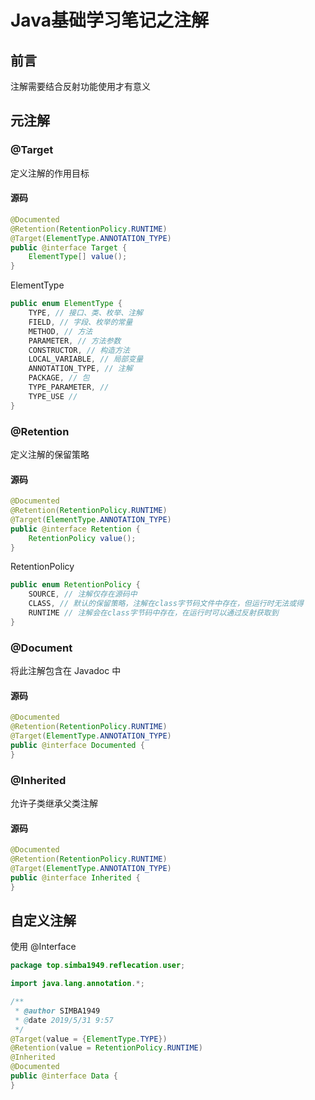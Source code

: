 # Java基础学习笔记之注解

## 前言

注解需要结合反射功能使用才有意义

## 元注解

### @Target

定义注解的作用目标

#### 源码

```java
@Documented
@Retention(RetentionPolicy.RUNTIME)
@Target(ElementType.ANNOTATION_TYPE)
public @interface Target {
    ElementType[] value();
}
```

ElementType

```java
public enum ElementType {
    TYPE, // 接口、类、枚举、注解
    FIELD, // 字段、枚举的常量
    METHOD, // 方法
    PARAMETER, // 方法参数
    CONSTRUCTOR, // 构造方法
    LOCAL_VARIABLE, // 局部变量
    ANNOTATION_TYPE, // 注解
    PACKAGE, // 包
    TYPE_PARAMETER, // 
    TYPE_USE //
}
```

### @Retention

定义注解的保留策略

#### 源码

```java
@Documented
@Retention(RetentionPolicy.RUNTIME)
@Target(ElementType.ANNOTATION_TYPE)
public @interface Retention {
    RetentionPolicy value();
}
```

RetentionPolicy

```java
public enum RetentionPolicy {
    SOURCE, // 注解仅存在源码中
    CLASS, // 默认的保留策略，注解在class字节码文件中存在，但运行时无法或得
    RUNTIME // 注解会在class字节码中存在，在运行时可以通过反射获取到
}
```

### @Document

将此注解包含在 Javadoc 中

#### 源码

```java
@Documented
@Retention(RetentionPolicy.RUNTIME)
@Target(ElementType.ANNOTATION_TYPE)
public @interface Documented {
}
```

### @Inherited

允许子类继承父类注解

#### 源码

```java
@Documented
@Retention(RetentionPolicy.RUNTIME)
@Target(ElementType.ANNOTATION_TYPE)
public @interface Inherited {
}
```

## 自定义注解

使用 @Interface

```java
package top.simba1949.reflecation.user;

import java.lang.annotation.*;

/**
 * @author SIMBA1949
 * @date 2019/5/31 9:57
 */
@Target(value = {ElementType.TYPE})
@Retention(value = RetentionPolicy.RUNTIME)
@Inherited
@Documented
public @interface Data {
}
```